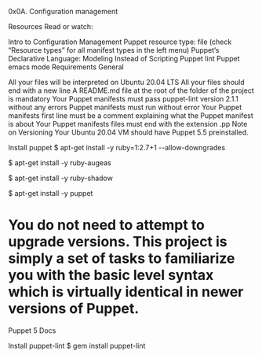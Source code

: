 0x0A. Configuration management

Resources
Read or watch:

Intro to Configuration Management
Puppet resource type: file (check “Resource types” for all manifest types in the left menu)
Puppet’s Declarative Language: Modeling Instead of Scripting
Puppet lint
Puppet emacs mode
Requirements
General

All your files will be interpreted on Ubuntu 20.04 LTS
All your files should end with a new line
A README.md file at the root of the folder of the project is mandatory
Your Puppet manifests must pass puppet-lint version 2.1.1 without any errors
Puppet manifests must run without error
Your Puppet manifests first line must be a comment explaining what the Puppet manifest is about
Your Puppet manifests files must end with the extension .pp
Note on Versioning
Your Ubuntu 20.04 VM should have Puppet 5.5 preinstalled.

Install puppet
$ apt-get install -y ruby=1:2.7+1 --allow-downgrades

$ apt-get install -y ruby-augeas

$ apt-get install -y ruby-shadow

$ apt-get install -y puppet

# You do not need to attempt to upgrade versions. This project is simply a set of tasks to familiarize you with the basic level syntax which is virtually identical in newer versions of Puppet.
Puppet 5 Docs

Install puppet-lint
$ gem install puppet-lint
